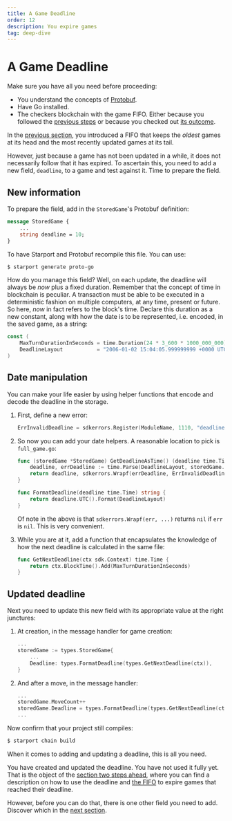 ```yaml
---
title: A Game Deadline
order: 12
description: You expire games
tag: deep-dive
---
```


# A Game Deadline

<HighlightBox type="synopsis">

Make sure you have all you need before proceeding:

* You understand the concepts of [Protobuf](../main-concepts/protobuf.md).
* Have Go installed.
* The checkers blockchain with the game FIFO. Either because you followed the [previous steps](./game-fifo.md) or because you checked out [its outcome](https://github.com/cosmos/b9-checkers-academy-draft/tree/game-fifo).

</HighlightBox>

In the [previous section](./game-fifo.md), you introduced a FIFO that keeps the _oldest_ games at its head and the most recently updated games at its tail.

However, just because a game has not been updated in a while, it does not necessarily follow that it has expired. To ascertain this, you need to add a new field, `deadline`, to a game and test against it. Time to prepare the field.

## New information

To prepare the field, add in the `StoredGame`'s Protobuf definition:

```protobuf [https://github.com/cosmos/b9-checkers-academy-draft/blob/0d0e36a8ac86cddc457610856ddaab1b356cee84/proto/checkers/stored_game.proto#L18]
message StoredGame {
    ...
    string deadline = 10;
}
```

To have Starport and Protobuf recompile this file. You can use:

```sh
$ starport generate proto-go
```

How do you manage this field? Well, on each update, the deadline will always be _now_ plus a fixed duration. Remember that the concept of time in blockchain is peculiar. A transaction must be able to be executed in a deterministic fashion on multiple computers, at any time, present or future. So here, _now_ in fact refers to the block's time. Declare this duration as a new constant, along with how the date is to be represented, i.e. encoded, in the saved game, as a string:

```go [https://github.com/cosmos/b9-checkers-academy-draft/blob/0d0e36a8ac86cddc457610856ddaab1b356cee84/x/checkers/types/keys.go#L38-L39]
const (
    MaxTurnDurationInSeconds = time.Duration(24 * 3_600 * 1000_000_000) // 1 day
    DeadlineLayout           = "2006-01-02 15:04:05.999999999 +0000 UTC"
)
```

## Date manipulation

You can make your life easier by using helper functions that encode and decode the deadline in the storage.

1. First, define a new error:

    ```go [https://github.com/cosmos/b9-checkers-academy-draft/blob/0d0e36a8ac86cddc457610856ddaab1b356cee84/x/checkers/types/errors.go#L21]
    ErrInvalidDeadline = sdkerrors.Register(ModuleName, 1110, "deadline cannot be parsed: %s")
    ```

2. So now you can add your date helpers. A reasonable location to pick is `full_game.go`:

    ```go [https://github.com/cosmos/b9-checkers-academy-draft/blob/0d0e36a8ac86cddc457610856ddaab1b356cee84/x/checkers/types/full_game.go#L37-L48]
    func (storedGame *StoredGame) GetDeadlineAsTime() (deadline time.Time, err error) {
        deadline, errDeadline := time.Parse(DeadlineLayout, storedGame.Deadline)
        return deadline, sdkerrors.Wrapf(errDeadline, ErrInvalidDeadline.Error(), storedGame.Deadline)
    }

    func FormatDeadline(deadline time.Time) string {
        return deadline.UTC().Format(DeadlineLayout)
    }
    ```

    Of note in the above is that `sdkerrors.Wrapf(err, ...)` returns `nil` if `err` is `nil`. This is very convenient.

3. While you are at it, add a function that encapsulates the knowledge of how the next deadline is calculated in the same file:

    ```go [https://github.com/cosmos/b9-checkers-academy-draft/blob/0d0e36a8ac86cddc457610856ddaab1b356cee84/x/checkers/types/full_game.go#L42-L44]
    func GetNextDeadline(ctx sdk.Context) time.Time {
        return ctx.BlockTime().Add(MaxTurnDurationInSeconds)
    }
    ```

## Updated deadline

Next you need to update this new field with its appropriate value at the right junctures:

1. At creation, in the message handler for game creation:

    ```go [https://github.com/cosmos/b9-checkers-academy-draft/blob/0d0e36a8ac86cddc457610856ddaab1b356cee84/x/checkers/keeper/msg_server_create_game.go#L26]
    ...
    storedGame := types.StoredGame{
        ...
        Deadline: types.FormatDeadline(types.GetNextDeadline(ctx)),
    }
    ```

2. And after a move, in the message handler:

    ```go [https://github.com/cosmos/b9-checkers-academy-draft/blob/0d0e36a8ac86cddc457610856ddaab1b356cee84/x/checkers/keeper/msg_server_play_move.go#L56]
    ...
    storedGame.MoveCount++
    storedGame.Deadline = types.FormatDeadline(types.GetNextDeadline(ctx))
    ...
    ```

Now confirm that your project still compiles:

```sh
$ starport chain build
```

When it comes to adding and updating a deadline, this is all you need.

You have created and updated the deadline. You have not used it fully yet. That is the object of the [section two steps ahead](./game-forfeit.md), where you can find a description on how to use the deadline and [the FIFO](./game-fifo.md) to expire games that reached their deadline.

However, before you can do that, there is one other field you need to add. Discover which in the [next section](./game-winner.md).
